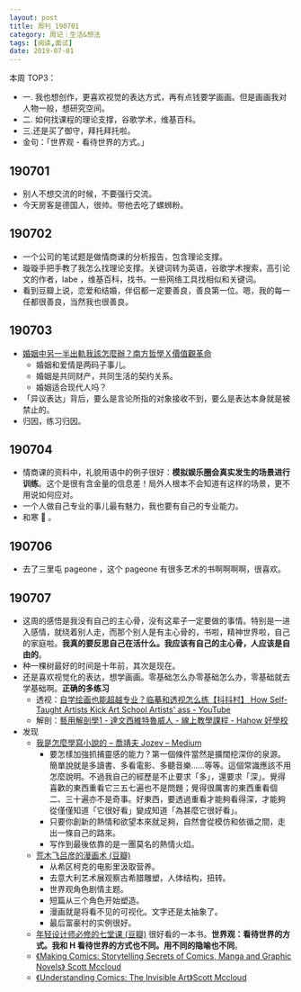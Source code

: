 ```yaml
---
layout: post
title: 周刊_190701
category: 周记｜生活&想法
tags: [阅读,面试]
date: 2019-07-01
---
```


本周 TOP3：
- 一. 我也想创作，更喜欢视觉的表达方式，再有点钱要学画画。但是画画我对人物一般，想研究空间。 
- 二. 如何找课程的理论支撑，谷歌学术，维基百科。 
- 三.还是买了御守，拜托拜托啦。
- 金句：「世界观 - 看待世界的方式。」

## 190701
- 别人不想交流的时候，不要强行交流。
- 今天房客是德国人，很帅。带他去吃了螺蛳粉。
    
## 190702
- 一个公司的笔试题是做情商课的分析报告，包含理论支撑。
- 璇璇手把手教了我怎么找理论支撑。关键词转为英语，谷歌学术搜索，高引论文的作者，labe ，维基百科，找书。一些网络工具找相似和关键词。
- 看到豆瓣上说，恋爱和结婚，伴侣都一定要善良，善良第一位。嗯，我的每一任都很善良，当然我也很善良。
  
## 190703
- [婚姻中另一半出軌我該怎麼辦？南方哲學Ｘ價值觀革命](https://www.youtube.com/watch?v=GNYL1eSfnZg)
    - 婚姻和爱情是两码子事儿。
    - 婚姻是共同财产，共同生活的契约关系。
    - 婚姻适合现代人吗？
- 「异议表达」背后，要么是言论所指的对象接收不到，要么是表达本身就是被禁止的。
- 归因，练习归因。
  
## 190704
- 情商课的资料中，礼貌用语中的例子很好：**模拟娱乐圈会真实发生的场景进行训练**。这个是很有含金量的信息差！局外人根本不会知道有这样的场景，更不用说如何应对。
- 一个人做自己专业的事儿最有魅力，我也要有自己的专业能力。
- 和寒 📲 。

## 190706
- 去了三里屯 pageone ，这个 pageone 有很多艺术的书啊啊啊啊，很喜欢。
  
## 190707
- 这周的感悟是我没有自己的主心骨，没有这辈子一定要做的事情。特别是一进入感情，就绕着别人走，而那个别人是有主心骨的，书啦，精神世界啦，自己的家庭啦。**我真的要反思自己在活什么。我应该有自己的主心骨，人应该是自由的**。
- 种一棵树最好的时间是十年前，其次是现在。
- 还是喜欢视觉化的表达，想学画画。零基础怎么办零基础怎么办，零基础就去学基础啊。**正确的多练习**
  - 透视：[自学绘画也能超越专业？临摹和透视怎么练【抖抖村】 How Self-Taught Artists Kick Art School Artists' ass - YouTube](https://www.youtube.com/watch?v=b1bFcIM8LoY)
  - 解剖：[藝用解剖學1 - 達文西維特魯威人 - 線上教學課程 - Hahow 好學校](https://hahow.in/courses/58484022d821b10700a8586e/main)
- 发现
    - [我是怎麼學寫小說的 – 喬靖夫 Jozev – Medium](https://medium.com/@jozev1969/%E6%88%91%E6%98%AF%E6%80%8E%E9%BA%BC%E5%AD%B8%E5%AF%AB%E5%B0%8F%E8%AA%AA%E7%9A%84-ceb4e58b7cbc?sk=510df9c0d313c981d4876a67f50690ce&fbclid=IwAR3xhaeYISFkcEXZ5l_d0NNaSTrm4BVF8LebQ3eCjYXvAzFNkWRsKD4APmY) 
      - 要怎樣加強抓捕靈感的能力？第一個條件當然是擴闊挖深你的泉源。簡單說就是多讀書、多看電影、多聽音樂……等等。這個常識應該不用怎麼說明。不過我自己的經歷是不止要求「多」，還要求「深」。覺得喜歡的東西重看它三五七遍也不是問題；覺得很厲害的東西重看個二、三十遍亦不是奇事。好東西，要透過重看才能夠看得深，才能夠從僅僅知道「它很好看」變成知道「為甚麼它很好看」。
      - 只要你創新的熱情和欲望本來就足夠，自然會從模仿和依循之間，走出一條自己的路來。
      - 写作到最後依靠的是一團莫名的熱情火焰。
    - [荒木飞吕彦的漫画术 (豆瓣)](https://book.douban.com/subject/30174103/)
      - 从希区柯克的电影里汲取营养。
      - 去意大利艺术展观察古希腊雕塑，人体结构，扭转。
      - 世界观角色剧情主题。
      - 短篇从三个角色开始塑造。
      - 漫画就是将看不见的可视化。文字还是太抽象了。
      - 最后富豪村的实例很好。
    - [年轻设计师必修的七堂课 (豆瓣)](https://book.douban.com/subject/27607438/) 很好看的一本书。**世界观：看待世界的方式。我和 H 看待世界的方式也不同。用不同的隐喻也不同**。
    - [《Making Comics: Storytelling Secrets of Comics, Manga and Graphic Novels》 Scott Mccloud](https://www.amazon.cn/dp/0060780940/ref=sr_1_1?__mk_zh_CN=%E4%BA%9A%E9%A9%AC%E9%80%8A%E7%BD%91%E7%AB%99&keywords=making+comics&qid=1562484173&s=gateway&sr=8-1)
    - [《Understanding Comics: The Invisible Art》Scott Mccloud](https://www.amazon.cn/dp/006097625X/ref=pd_cp_14_2/459-2948063-3464131?_encoding=UTF8&pd_rd_i=006097625X&pd_rd_r=974f3e84-a088-11e9-be80-35ac2e7be81c&pd_rd_w=1XroU&pd_rd_wg=ZeZVi&pf_rd_p=c3ff3ae2-5a01-4611-af50-163cd6a102fc&pf_rd_r=VXNKXTXCCX2DF50ZNXW9&psc=1&refRID=VXNKXTXCCX2DF50ZNXW9)
